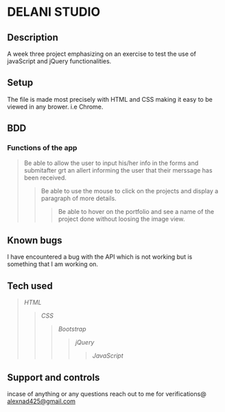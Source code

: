 # DELANI STUDIO
## Description
A week three project emphasizing on an exercise to test the use of javaScript and jQuery functionalities.

## Setup
The file is made most precisely with HTML and CSS making it easy to be viewed in any brower. i.e Chrome.

## BDD
### Functions of the app
>Be able to allow the user to input his/her info in the forms and submitafter grt an allert informing the user that their merssage has been received.
>>Be able to use the mouse to click on the projects and display a paragraph of more details.
>>>Be able to hover on the portfolio and see a name of the project done without loosing the image view.

## Known bugs 
I have encountered a bug with the API which is not working but is something that I am working on.

## Tech used 
>_HTML_
>>_CSS_
>>>_Bootstrap_
>>>>_jQuery_
>>>>>_JavaScript_

## Support and controls 
incase of anything or any questions reach out to me for verifications@ alexnad425@gmail.com

